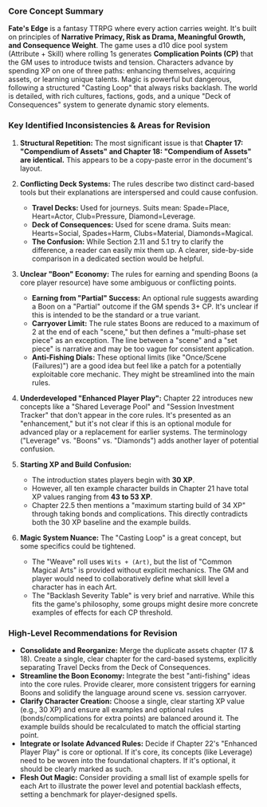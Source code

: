### Core Concept Summary

**Fate's Edge** is a fantasy TTRPG where every action carries weight. It's built on principles of **Narrative Primacy, Risk as Drama, Meaningful Growth, and Consequence Weight**. The game uses a d10 dice pool system (Attribute + Skill) where rolling 1s generates **Complication Points (CP)** that the GM uses to introduce twists and tension. Characters advance by spending XP on one of three paths: enhancing themselves, acquiring assets, or learning unique talents. Magic is powerful but dangerous, following a structured "Casting Loop" that always risks backlash. The world is detailed, with rich cultures, factions, gods, and a unique "Deck of Consequences" system to generate dynamic story elements.

### Key Identified Inconsistencies & Areas for Revision

1.  **Structural Repetition:** The most significant issue is that **Chapter 17: "Compendium of Assets" and Chapter 18: "Compendium of Assets" are identical.** This appears to be a copy-paste error in the document's layout.

2.  **Conflicting Deck Systems:** The rules describe two distinct card-based tools but their explanations are interspersed and could cause confusion.
    *   **Travel Decks:** Used for journeys. Suits mean: Spade=Place, Heart=Actor, Club=Pressure, Diamond=Leverage.
    *   **Deck of Consequences:** Used for scene drama. Suits mean: Hearts=Social, Spades=Harm, Clubs=Material, Diamonds=Magical.
    *   **The Confusion:** While Section 2.11 and 5.1 try to clarify the difference, a reader can easily mix them up. A clearer, side-by-side comparison in a dedicated section would be helpful.

3.  **Unclear "Boon" Economy:** The rules for earning and spending Boons (a core player resource) have some ambiguous or conflicting points.
    *   **Earning from "Partial" Success:** An optional rule suggests awarding a Boon on a "Partial" outcome if the GM spends 3+ CP. It's unclear if this is intended to be the standard or a true variant.
    *   **Carryover Limit:** The rule states Boons are reduced to a maximum of 2 at the end of each "scene," but then defines a "multi-phase set piece" as an exception. The line between a "scene" and a "set piece" is narrative and may be too vague for consistent application.
    *   **Anti-Fishing Dials:** These optional limits (like "Once/Scene (Failures)") are a good idea but feel like a patch for a potentially exploitable core mechanic. They might be streamlined into the main rules.

4.  **Underdeveloped "Enhanced Player Play":** Chapter 22 introduces new concepts like a "Shared Leverage Pool" and "Session Investment Tracker" that don't appear in the core rules. It's presented as an "enhancement," but it's not clear if this is an optional module for advanced play or a replacement for earlier systems. The terminology ("Leverage" vs. "Boons" vs. "Diamonds") adds another layer of potential confusion.

5.  **Starting XP and Build Confusion:**
    *   The introduction states players begin with **30 XP**.
    *   However, all ten example character builds in Chapter 21 have total XP values ranging from **43 to 53 XP**.
    *   Chapter 22.5 then mentions a "maximum starting build of 34 XP" through taking bonds and complications. This directly contradicts both the 30 XP baseline and the example builds.

6.  **Magic System Nuance:** The "Casting Loop" is a great concept, but some specifics could be tightened.
    *   The "Weave" roll uses `Wits + (Art)`, but the list of "Common Magical Arts" is provided without explicit mechanics. The GM and player would need to collaboratively define what skill level a character has in each Art.
    *   The "Backlash Severity Table" is very brief and narrative. While this fits the game's philosophy, some groups might desire more concrete examples of effects for each CP threshold.

### High-Level Recommendations for Revision

*   **Consolidate and Reorganize:** Merge the duplicate assets chapter (17 & 18). Create a single, clear chapter for the card-based systems, explicitly separating Travel Decks from the Deck of Consequences.
*   **Streamline the Boon Economy:** Integrate the best "anti-fishing" ideas into the core rules. Provide clearer, more consistent triggers for earning Boons and solidify the language around scene vs. session carryover.
*   **Clarify Character Creation:** Choose a single, clear starting XP value (e.g., 30 XP) and ensure all examples and optional rules (bonds/complications for extra points) are balanced around it. The example builds should be recalculated to match the official starting point.
*   **Integrate or Isolate Advanced Rules:** Decide if Chapter 22's "Enhanced Player Play" is core or optional. If it's core, its concepts (like Leverage) need to be woven into the foundational chapters. If it's optional, it should be clearly marked as such.
*   **Flesh Out Magic:** Consider providing a small list of example spells for each Art to illustrate the power level and potential backlash effects, setting a benchmark for player-designed spells.
